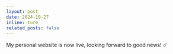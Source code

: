 ```yaml
---
layout: post
date: 2024-10-27
inline: ture
related_posts: false
---
```


My personal website is now live, looking forward to good news! ☄️